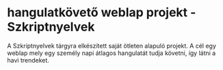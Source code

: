 # hangulatkövető weblap projekt - Szkriptnyelvek
A Szkriptnyelvek tárgyra elkészített saját ötleten alapuló projekt. A cél egy weblap mely egy személy napi átlagos hangulatát tudja követni, így látni a havi trendeket.
